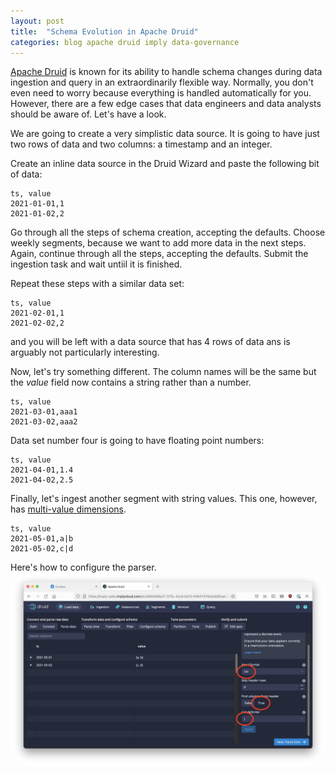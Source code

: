 ```yaml
---
layout: post
title:  "Schema Evolution in Apache Druid"
categories: blog apache druid imply data-governance
---
```

[Apache Druid](https://druid.apache.org/) is known for its ability to handle schema changes during data ingestion and query in an extraordinarily flexible way. Normally, you don't even need to worry because everything is handled automatically for you. However, there are a few edge cases that data engineers and data analysts should be aware of. Let's have a look.

We are going to create a very simplistic data source. It is going to have just two rows of data and two columns: a timestamp and an integer.

Create an inline data source in the Druid Wizard and paste the following bit of data:
```
ts, value
2021-01-01,1
2021-01-02,2
```
Go through all the steps of schema creation, accepting the defaults. Choose weekly segments, because we want to add more data in the next steps. Again, continue through all the steps, accepting the defaults. Submit the ingestion task and wait untiil it is finished.

Repeat these steps with a similar data set:
```
ts, value
2021-02-01,1
2021-02-02,2
```
and you will be left with a data source that has 4 rows of data ans is arguably not particularly interesting.

Now, let's try something different. The column names will be the same but the _value_ field now contains a string rather than a number.
```
ts, value
2021-03-01,aaa1
2021-03-02,aaa2
```
Data set number four is going to have floating point numbers:
```
ts, value
2021-04-01,1.4
2021-04-02,2.5
```
Finally, let's ingest another segment with string values. This one, however, has [multi-value dimensions](https://blog.hellmar-becker.de/2021/08/07/multivalue-dimensions-in-apache-druid-part-1/).
```
ts, value
2021-05-01,a|b
2021-05-02,c|d
```
Here's how to configure the parser.
![CSV Parser configuration](/assets/2021-08-11-configure-parser.jpg)

